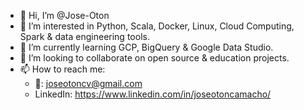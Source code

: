 - 👋 Hi, I’m @Jose-Oton
- 👀 I’m interested in Python, Scala, Docker, Linux, Cloud Computing, Spark & data engineering tools.
- 🌱 I’m currently learning GCP, BigQuery & Google Data Studio.
- 💞️ I’m looking to collaborate on open source & education projects.
- 📫 How to reach me: 
  - 📧: joseotoncv@gmail.com
  - LinkedIn: https://www.linkedin.com/in/joseotoncamacho/

<!---
Jose-Oton/Jose-Oton is a ✨ special ✨ repository because its `README.md` (this file) appears on your GitHub profile.
You can click the Preview link to take a look at your changes.
--->
